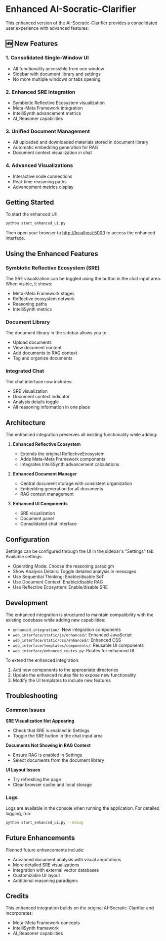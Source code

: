 # Enhanced AI-Socratic-Clarifier

This enhanced version of the AI-Socratic-Clarifier provides a consolidated user experience with advanced features:

## 🆕 New Features

### 1. Consolidated Single-Window UI
- All functionality accessible from one window
- Sidebar with document library and settings
- No more multiple windows or tabs opening

### 2. Enhanced SRE Integration
- Symbiotic Reflective Ecosystem visualization
- Meta-Meta Framework integration
- IntelliSynth advancement metrics
- AI_Reasoner capabilities

### 3. Unified Document Management
- All uploaded and downloaded materials stored in document library
- Automatic embedding generation for RAG
- Document context visualization in chat

### 4. Advanced Visualizations
- Interactive node connections
- Real-time reasoning paths
- Advancement metrics display

## Getting Started

To start the enhanced UI:

```bash
python start_enhanced_ui.py
```

Then open your browser to [http://localhost:5000](http://localhost:5000) to access the enhanced interface.

## Using the Enhanced Features

### Symbiotic Reflective Ecosystem (SRE)
The SRE visualization can be toggled using the button in the chat input area. When visible, it shows:
- Meta-Meta Framework stages
- Reflective ecosystem network
- Reasoning paths
- IntelliSynth metrics

### Document Library
The document library in the sidebar allows you to:
- Upload documents
- View document content
- Add documents to RAG context
- Tag and organize documents

### Integrated Chat
The chat interface now includes:
- SRE visualization
- Document context indicator
- Analysis details toggle
- All reasoning information in one place

## Architecture

The enhanced integration preserves all existing functionality while adding:

1. **Enhanced Reflective Ecosystem**
   - Extends the original ReflectiveEcosystem
   - Adds Meta-Meta Framework components
   - Integrates IntelliSynth advancement calculations

2. **Enhanced Document Manager**
   - Central document storage with consistent organization
   - Embedding generation for all documents
   - RAG context management

3. **Enhanced UI Components**
   - SRE visualization
   - Document panel
   - Consolidated chat interface

## Configuration

Settings can be configured through the UI in the sidebar's "Settings" tab. Available settings:
- Operating Mode: Choose the reasoning paradigm
- Show Analysis Details: Toggle detailed analysis in messages
- Use Sequential Thinking: Enable/disable SoT
- Use Document Context: Enable/disable RAG
- Use Reflective Ecosystem: Enable/disable SRE

## Development

The enhanced integration is structured to maintain compatibility with the existing codebase while adding new capabilities:

- `enhanced_integration/`: New integration components
- `web_interface/static/js/enhanced/`: Enhanced JavaScript
- `web_interface/static/css/enhanced/`: Enhanced CSS
- `web_interface/templates/components/`: Reusable UI components
- `web_interface/enhanced_routes.py`: Routes for enhanced UI

To extend the enhanced integration:
1. Add new components to the appropriate directories
2. Update the enhanced routes file to expose new functionality
3. Modify the UI templates to include new features

## Troubleshooting

### Common Issues

**SRE Visualization Not Appearing**
- Check that SRE is enabled in Settings
- Toggle the SRE button in the chat input area

**Documents Not Showing in RAG Context**
- Ensure RAG is enabled in Settings
- Select documents from the document library

**UI Layout Issues**
- Try refreshing the page
- Clear browser cache and local storage

### Logs

Logs are available in the console when running the application. For detailed logging, run:

```bash
python start_enhanced_ui.py --debug
```

## Future Enhancements

Planned future enhancements include:
- Advanced document analysis with visual annotations
- More detailed SRE visualizations
- Integration with external vector databases
- Customizable UI layout
- Additional reasoning paradigms

## Credits

This enhanced integration builds on the original AI-Socratic-Clarifier and incorporates:
- Meta-Meta Framework concepts
- IntelliSynth framework
- AI_Reasoner capabilities
